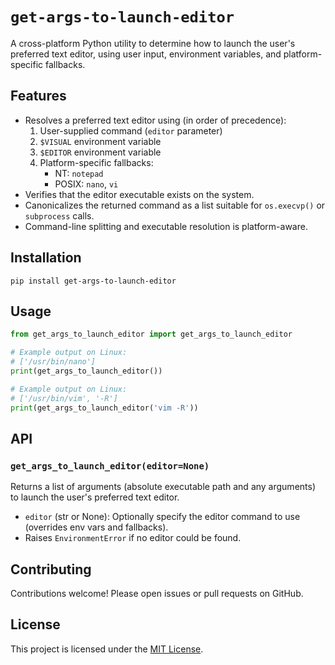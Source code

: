 # `get-args-to-launch-editor`

A cross-platform Python utility to determine how to launch the user's preferred text editor, using user input, environment variables, and platform-specific fallbacks.

## Features

- Resolves a preferred text editor using (in order of precedence):
  1. User-supplied command (`editor` parameter)
  2. `$VISUAL` environment variable
  3. `$EDITOR` environment variable
  4. Platform-specific fallbacks:
     - NT: `notepad`
     - POSIX: `nano`, `vi`
- Verifies that the editor executable exists on the system.
- Canonicalizes the returned command as a list suitable for `os.execvp()` or `subprocess` calls.
- Command-line splitting and executable resolution is platform-aware.

## Installation

```commandline
pip install get-args-to-launch-editor
```

## Usage

```python
from get_args_to_launch_editor import get_args_to_launch_editor

# Example output on Linux:
# ['/usr/bin/nano']
print(get_args_to_launch_editor())

# Example output on Linux:
# ['/usr/bin/vim', '-R']
print(get_args_to_launch_editor('vim -R'))
```

## API

### `get_args_to_launch_editor(editor=None)`

Returns a list of arguments (absolute executable path and any arguments) to launch the user's preferred text editor.

- `editor` (str or None): Optionally specify the editor command to use (overrides env vars and fallbacks).
- Raises `EnvironmentError` if no editor could be found.

## Contributing

Contributions welcome! Please open issues or pull requests on GitHub.

## License

This project is licensed under the [MIT License](LICENSE).
